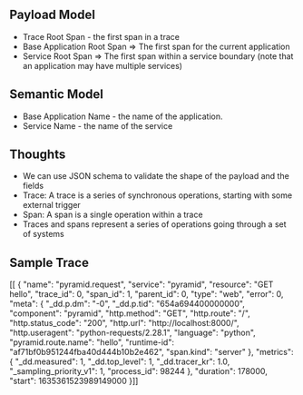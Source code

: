 ## Payload Model
- Trace Root Span - the first span in a trace
- Base Application Root Span => The first span for the current application
- Service Root Span => The first span within a service boundary (note that an application may have multiple services)

## Semantic Model
- Base Application Name - the name of the application.
- Service Name - the name of the service

## Thoughts
- We can use JSON schema to validate the shape of the payload and the fields
- Trace: A trace is a series of synchronous operations, starting with some external trigger
- Span: A span is a single operation within a trace
- Traces and spans represent a series of operations going through a set of systems

## Sample Trace
[[
  {
    "name": "pyramid.request",
    "service": "pyramid",
    "resource": "GET hello",
    "trace_id": 0,
    "span_id": 1,
    "parent_id": 0,
    "type": "web",
    "error": 0,
    "meta": {
      "_dd.p.dm": "-0",
      "_dd.p.tid": "654a694400000000",
      "component": "pyramid",
      "http.method": "GET",
      "http.route": "/",
      "http.status_code": "200",
      "http.url": "http://localhost:8000/",
      "http.useragent": "python-requests/2.28.1",
      "language": "python",
      "pyramid.route.name": "hello",
      "runtime-id": "af71bf0b951244fba40d444b10b2e462",
      "span.kind": "server"
    },
    "metrics": {
      "_dd.measured": 1,
      "_dd.top_level": 1,
      "_dd.tracer_kr": 1.0,
      "_sampling_priority_v1": 1,
      "process_id": 98244
    },
    "duration": 178000,
    "start": 1635361523989149000
  }]]
